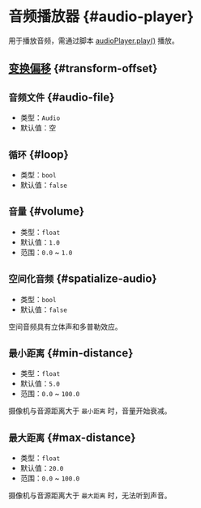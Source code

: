 # 音频播放器 {#audio-player}

用于播放音频，需通过脚本 [audioPlayer.play()](https://github.com/Withered-Flower-0422/BST/blob/main/_Typings/gameApi/types/itemComponents/audioPlayer.d.ts) 播放。

## [变换偏移](item#变换偏移) {#transform-offset}

## `音频文件` {#audio-file}

- 类型：`Audio`
- 默认值：空

## `循环` {#loop}

- 类型：`bool`
- 默认值：`false`

## `音量` {#volume}

- 类型：`float`
- 默认值：`1.0`
- 范围：`0.0` ~ `1.0`

## `空间化音频` {#spatialize-audio}

- 类型：`bool`
- 默认值：`false`

空间音频具有立体声和多普勒效应。

## `最小距离` {#min-distance}

- 类型：`float`
- 默认值：`5.0`
- 范围：`0.0` ~ `100.0`

摄像机与音源距离大于 `最小距离` 时，音量开始衰减。

## `最大距离` {#max-distance}

- 类型：`float`
- 默认值：`20.0`
- 范围：`0.0` ~ `100.0`

摄像机与音源距离大于 `最大距离` 时，无法听到声音。
